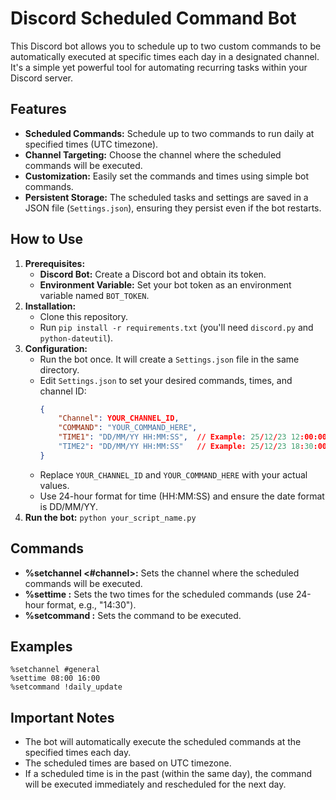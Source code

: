 # Discord Scheduled Command Bot

This Discord bot allows you to schedule up to two custom commands to be automatically executed at specific times each day in a designated channel. It's a simple yet powerful tool for automating recurring tasks within your Discord server.

## Features

* **Scheduled Commands:** Schedule up to two commands to run daily at specified times (UTC timezone).
* **Channel Targeting:** Choose the channel where the scheduled commands will be executed.
* **Customization:** Easily set the commands and times using simple bot commands.
* **Persistent Storage:** The scheduled tasks and settings are saved in a JSON file (`Settings.json`), ensuring they persist even if the bot restarts.


## How to Use

1. **Prerequisites:**
   - **Discord Bot:** Create a Discord bot and obtain its token.
   - **Environment Variable:** Set your bot token as an environment variable named `BOT_TOKEN`.
2. **Installation:**
   - Clone this repository.
   - Run `pip install -r requirements.txt` (you'll need `discord.py` and `python-dateutil`).
3. **Configuration:**
   - Run the bot once. It will create a `Settings.json` file in the same directory.
   - Edit `Settings.json` to set your desired commands, times, and channel ID:
     ```json
     {
         "Channel": YOUR_CHANNEL_ID,
         "COMMAND": "YOUR_COMMAND_HERE",
         "TIME1": "DD/MM/YY HH:MM:SS",  // Example: 25/12/23 12:00:00
         "TIME2": "DD/MM/YY HH:MM:SS"   // Example: 25/12/23 18:30:00
     }
     ```
   - Replace `YOUR_CHANNEL_ID` and `YOUR_COMMAND_HERE` with your actual values.
   - Use 24-hour format for time (HH:MM:SS) and ensure the date format is DD/MM/YY.
4. **Run the bot:** `python your_script_name.py`

## Commands

* **%setchannel <#channel>:** Sets the channel where the scheduled commands will be executed.
* **%settime <TIME1> <TIME2>:** Sets the two times for the scheduled commands (use 24-hour format, e.g., "14:30").
* **%setcommand <command>:** Sets the command to be executed.


## Examples

```
%setchannel #general     
%settime 08:00 16:00
%setcommand !daily_update 
```

## Important Notes

* The bot will automatically execute the scheduled commands at the specified times each day.
* The scheduled times are based on UTC timezone.
* If a scheduled time is in the past (within the same day), the command will be executed immediately and rescheduled for the next day.
